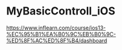 # MyBasicControll_iOS

https://www.inflearn.com/course/ios13-%EC%95%B1%EA%B0%9C%EB%B0%9C-%ED%8F%AC%ED%8F%B4/dashboard

